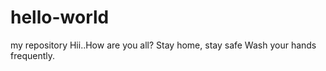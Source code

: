 # hello-world
my repository
Hii..How are you all? 
Stay home, stay safe
Wash your hands frequently.
